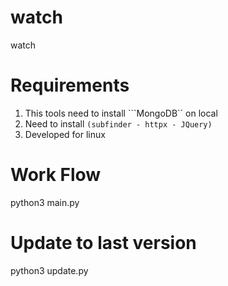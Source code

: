 # watch
watch

# Requirements
1. This tools need to install ```MongoDB`` on local
2. Need to install ```(subfinder - httpx - JQuery)```
3. Developed for linux

# Work Flow
python3 main.py

# Update to last version
python3 update.py
